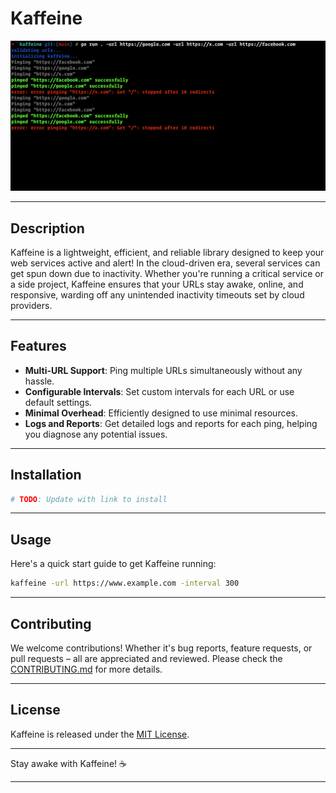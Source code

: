 # Kaffeine

![Kaffeine Logo](https://github.com/BolajiOlajide/kaffeine/blob/main/assets/screenshot.png?raw=true)  <!-- If you have a logo for the project, you can insert its path here. -->

---

## Description

Kaffeine is a lightweight, efficient, and reliable library designed to keep your web services active and alert! In the cloud-driven era, several services can get spun down due to inactivity. Whether you're running a critical service or a side project, Kaffeine ensures that your URLs stay awake, online, and responsive, warding off any unintended inactivity timeouts set by cloud providers.

---

## Features

- **Multi-URL Support**: Ping multiple URLs simultaneously without any hassle.
- **Configurable Intervals**: Set custom intervals for each URL or use default settings.
- **Minimal Overhead**: Efficiently designed to use minimal resources.
- **Logs and Reports**: Get detailed logs and reports for each ping, helping you diagnose any potential issues.

---

## Installation

```bash
# TODO: Update with link to install
```

---

## Usage

Here's a quick start guide to get Kaffeine running:

```sh
kaffeine -url https://www.example.com -interval 300
```

---

## Contributing

We welcome contributions! Whether it's bug reports, feature requests, or pull requests – all are appreciated and reviewed. Please check the [CONTRIBUTING.md](./CONTRIBUTING.md) for more details.

---

## License

Kaffeine is released under the [MIT License](./LICENSE).

---

Stay awake with Kaffeine! ☕

---
